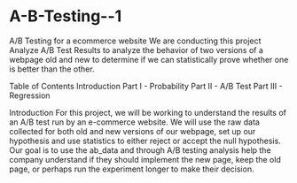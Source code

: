 # A-B-Testing--1
A/B Testing for a ecommerce website
We are conducting this project Analyze A/B Test Results to analyze the behavior of two versions of a webpage old and new to determine if we can statistically prove whether one is better than the other.

Table of Contents
Introduction
Part I - Probability
Part II - A/B Test
Part III - Regression

Introduction
For this project, we will be working to understand the results of an A/B test run by an e-commerce website. We will use the raw data collected for both old and new versions of our webpage, set up our hypothesis and use statistics to either reject or accept the null hypothesis. Our goal is to use the ab_data and through A/B testing analysis help the company understand if they should implement the new page, keep the old page, or perhaps run the experiment longer to make their decision.
